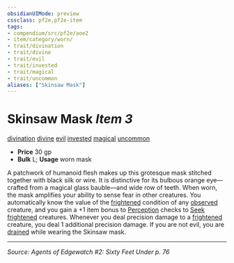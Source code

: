 ```yaml
---
obsidianUIMode: preview
cssclass: pf2e,pf2e-item
tags:
- compendium/src/pf2e/aoe2
- item/category/worn/
- trait/divination
- trait/divine
- trait/evil
- trait/invested
- trait/magical
- trait/uncommon
aliases: ["Skinsaw Mask"]
---
```

# Skinsaw Mask *Item 3*  
[divination](divination.md "Divination School Trait")  [divine](divine.md "Divine Tradition Trait")  [evil](evil.md "Evil Alignment Trait")  [invested](invested.md "Invested Item Trait")  [magical](magical.md "Magical Item Trait")  [uncommon](uncommon.md "Uncommon Rarity Trait")  

- **Price** 30 gp
- **Bulk** L; **Usage** worn mask

A patchwork of humanoid flesh makes up this grotesque mask stitched together with black silk or wire. It is distinctive for its bulbous orange eye— crafted from a magical glass bauble—and wide row of teeth. When worn, the mask amplifies your ability to sense fear in other creatures. You automatically know the value of the [frightened](conditions.md#Frightened) condition of any [observed](conditions.md#Observed) creature, and you gain a +1 item bonus to [Perception](skills.md#Perception) checks to [Seek](seek.md) [frightened](conditions.md#Frightened) creatures. Whenever you deal precision damage to a [frightened](conditions.md#Frightened) creature, you deal 1 additional precision damage. If you are not evil, you are [drained](conditions.md#Drained) while wearing the Skinsaw mask.


---
*Source: Agents of Edgewatch #2: Sixty Feet Under p. 76*